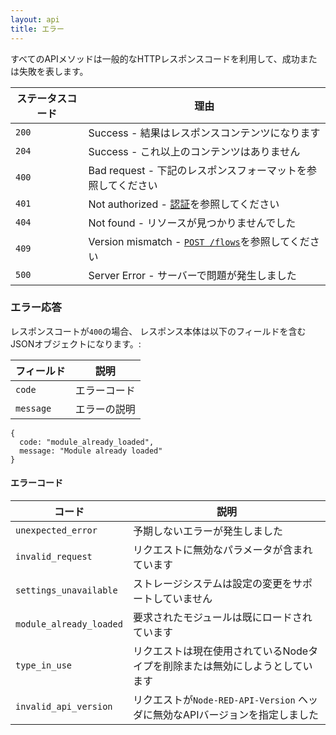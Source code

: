 ```yaml
---
layout: api
title: エラー
---
```


すべてのAPIメソッドは一般的なHTTPレスポンスコードを利用して、成功または失敗を表します。

ステータスコード | 理由
------------|------------------
`200`       | Success - 結果はレスポンスコンテンツになります
`204`       | Success - これ以上のコンテンツはありません
`400`       | Bad request - 下記のレスポンスフォーマットを参照してください
`401`       | Not authorized - [認証](oauth.html)を参照してください
`404`       | Not found - リソースが見つかりませんでした
`409`       | Version mismatch - [`POST /flows`](methods/post/flows)を参照してください
`500`       | Server Error - サーバーで問題が発生しました

### エラー応答

レスポンスコートが`400`の場合、
レスポンス本体は以下のフィールドを含むJSONオブジェクトになります。:

フィールド     | 説明
----------|-----------------------
`code`    | エラーコード
`message` | エラーの説明

    {
      code: "module_already_loaded",
      message: "Module already loaded"
    }

#### エラーコード

コード                    | 説明
------------------------|-----------------------
`unexpected_error`      | 予期しないエラーが発生しました
`invalid_request`       | リクエストに無効なパラメータが含まれています
`settings_unavailable`  | ストレージシステムは設定の変更をサポートしていません
`module_already_loaded` | 要求されたモジュールは既にロードされています
`type_in_use`           | リクエストは現在使用されているNodeタイプを削除または無効にしようとしています
`invalid_api_version`       | リクエストが`Node-RED-API-Version` ヘッダに無効なAPIバージョンを指定しました
